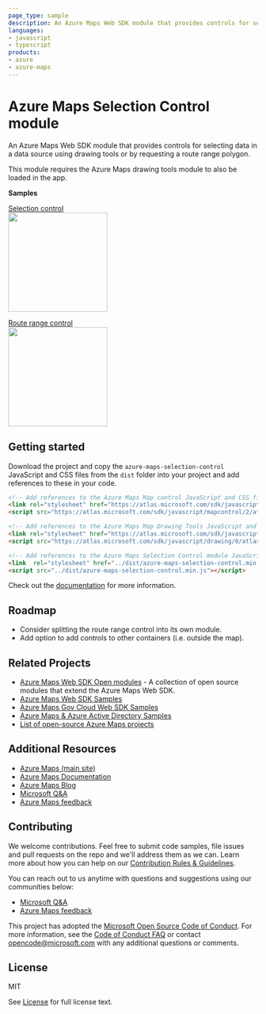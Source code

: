 ```yaml
---
page_type: sample
description: An Azure Maps Web SDK module that provides controls for selecting data in a data source using drawing tools or by requesting a route range polygon.
languages:
- javascript
- typescript
products:
- azure
- azure-maps
---
```


# Azure Maps Selection Control module

An Azure Maps Web SDK module that provides controls for selecting data in a data source using drawing tools or by requesting a route range polygon.

This module requires the Azure Maps drawing tools module to also be loaded in the app. 

**Samples**

[Selection control](https://azuremapscodesamples.azurewebsites.net/?sample=Selection%20control)
<br/>[<img src="https://github.com/Azure-Samples/AzureMapsCodeSamples/raw/master/AzureMapsCodeSamples/SiteResources/screenshots/Selection-control.jpg" height="200px">](https://azuremapscodesamples.azurewebsites.net/?sample=Selection%20control)

[Route range control](https://azuremapscodesamples.azurewebsites.net/?sample=Route%20range%20control)
<br/>[<img src="https://github.com/Azure-Samples/AzureMapsCodeSamples/raw/master/AzureMapsCodeSamples/SiteResources/screenshots/Route-range-control.jpg" height="200px">](https://azuremapscodesamples.azurewebsites.net/?sample=Route%20range%20control)


## Getting started

Download the project and copy the `azure-maps-selection-control` JavaScript and CSS files from the `dist` folder into your project and add references to these in your code. 

```HTML
<!-- Add references to the Azure Maps Map control JavaScript and CSS files. -->
<link rel="stylesheet" href="https://atlas.microsoft.com/sdk/javascript/mapcontrol/2/atlas.min.css" type="text/css" />
<script src="https://atlas.microsoft.com/sdk/javascript/mapcontrol/2/atlas.min.js"></script>

<!-- Add references to the Azure Maps Map Drawing Tools JavaScript and CSS files. -->
<link rel="stylesheet" href="https://atlas.microsoft.com/sdk/javascript/drawing/0/atlas-drawing.min.css" type="text/css" />
<script src="https://atlas.microsoft.com/sdk/javascript/drawing/0/atlas-drawing.min.js"></script>

<!-- Add references to the Azure Maps Selection Control module JavaScript and CSS files. -->
<link  rel="stylesheet" href="../dist/azure-maps-selection-control.min.css" type="text/css"/>
<script src="../dist/azure-maps-selection-control.min.js"></script>
```

Check out the [documentation](https://github.com/Azure-Samples/azure-maps-selection-control/tree/master/docs) for more information.

## Roadmap

- Consider splitting the route range control into its own module.
- Add option to add controls to other containers (i.e. outside the map).

## Related Projects

* [Azure Maps Web SDK Open modules](https://github.com/microsoft/Maps/blob/master/AzureMaps.md#open-web-sdk-modules) - A collection of open source modules that extend the Azure Maps Web SDK.
* [Azure Maps Web SDK Samples](https://github.com/Azure-Samples/AzureMapsCodeSamples)
* [Azure Maps Gov Cloud Web SDK Samples](https://github.com/Azure-Samples/AzureMapsGovCloudCodeSamples)
* [Azure Maps & Azure Active Directory Samples](https://github.com/Azure-Samples/Azure-Maps-AzureAD-Samples)
* [List of open-source Azure Maps projects](https://github.com/microsoft/Maps/blob/master/AzureMaps.md)

## Additional Resources

* [Azure Maps (main site)](https://azure.com/maps)
* [Azure Maps Documentation](https://docs.microsoft.com/azure/azure-maps/index)
* [Azure Maps Blog](https://azure.microsoft.com/blog/topics/azure-maps/)
* [Microsoft Q&A](https://docs.microsoft.com/answers/topics/azure-maps.html)
* [Azure Maps feedback](https://feedback.azure.com/forums/909172-azure-maps)

## Contributing

We welcome contributions. Feel free to submit code samples, file issues and pull requests on the repo and we'll address them as we can. 
Learn more about how you can help on our [Contribution Rules & Guidelines](https://github.com/Azure-Samples/azure-maps-selection-control/blob/main/CONTRIBUTING.md). 

You can reach out to us anytime with questions and suggestions using our communities below:
* [Microsoft Q&A](https://docs.microsoft.com/answers/topics/azure-maps.html)
* [Azure Maps feedback](https://feedback.azure.com/forums/909172-azure-maps)

This project has adopted the [Microsoft Open Source Code of Conduct](https://opensource.microsoft.com/codeofconduct/). 
For more information, see the [Code of Conduct FAQ](https://opensource.microsoft.com/codeofconduct/faq/) or 
contact [opencode@microsoft.com](mailto:opencode@microsoft.com) with any additional questions or comments.

## License

MIT
 
See [License](https://github.com/Azure-Samples/azure-maps-selection-control/blob/main/LICENSE.md) for full license text.
